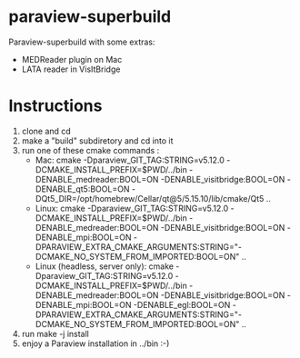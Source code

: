 # paraview-superbuild
Paraview-superbuild with some extras:
- MEDReader plugin on Mac
- LATA reader in VisItBridge

# Instructions
1) clone and cd
2) make a "build" subdiretory and cd into it
3) run one of these cmake commands :
   -  Mac: cmake -Dparaview_GIT_TAG:STRING=v5.12.0 -DCMAKE_INSTALL_PREFIX=$PWD/../bin -DENABLE_medreader:BOOL=ON -DENABLE_visitbridge:BOOL=ON -DENABLE_qt5:BOOL=ON -DQt5_DIR=/opt/homebrew/Cellar/qt@5/5.15.10/lib/cmake/Qt5 ..
   -  Linux: cmake -Dparaview_GIT_TAG:STRING=v5.12.0 -DCMAKE_INSTALL_PREFIX=$PWD/../bin -DENABLE_medreader:BOOL=ON -DENABLE_visitbridge:BOOL=ON -DENABLE_mpi:BOOL=ON -DPARAVIEW_EXTRA_CMAKE_ARGUMENTS:STRING="-DCMAKE_NO_SYSTEM_FROM_IMPORTED:BOOL=ON" ..
   -  Linux (headless, server only): cmake -Dparaview_GIT_TAG:STRING=v5.12.0 -DCMAKE_INSTALL_PREFIX=$PWD/../bin -DENABLE_medreader:BOOL=ON -DENABLE_visitbridge:BOOL=ON -DENABLE_mpi:BOOL=ON -DENABLE_egl:BOOL=ON -DPARAVIEW_EXTRA_CMAKE_ARGUMENTS:STRING="-DCMAKE_NO_SYSTEM_FROM_IMPORTED:BOOL=ON" ..
4) run make -j<N> install
5) enjoy a Paraview installation in ../bin :-)
